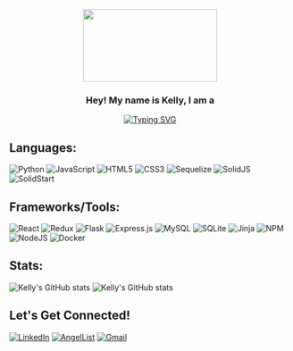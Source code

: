 
<div align='center'>
 <image src="https://media.giphy.com/media/DdHspapm5FbWhQPwtG/giphy.gif" width="240" height="130" >
</div>

<h3 align="center">
  Hey! My name is Kelly, I am a
</h3>

<p align="center">
<a href="https://git.io/typing-svg"><img src="https://readme-typing-svg.demolab.com?font=Roboto+Slab&pause=1000&size=25&color=FDD2FE&center=true&vCenter=true&width=435&lines=Full+Stack+Developer;Software+Development+Engineer" alt="Typing SVG" /></a>
<p>

## Languages:
![Python](https://img.shields.io/badge/python-3670A0?style=for-the-badge&logo=python&logoColor=ffdd54)
![JavaScript](https://img.shields.io/badge/javascript-%23323330.svg?style=for-the-badge&logo=javascript&logoColor=%23F7DF1E)
![HTML5](https://img.shields.io/badge/html5-%23E34F26.svg?style=for-the-badge&logo=html5&logoColor=white)
![CSS3](https://img.shields.io/badge/css3-%231572B6.svg?style=for-the-badge&logo=css3&logoColor=white)
![Sequelize](https://img.shields.io/badge/Sequelize-52B0E7?style=for-the-badge&logo=Sequelize&logoColor=white)
![SolidJS](https://img.shields.io/badge/Sequelize-52B0E7?style=for-the-badge&logo=Sequelize&logoColor=446B9E)
![SolidStart](https://img.shields.io/badge/Sequelize-52B0E7?style=for-the-badge&logo=Sequelize&logoColor=446B9E)

## Frameworks/Tools:
![React](https://img.shields.io/badge/react-%2320232a.svg?style=for-the-badge&logo=react&logoColor=%2361DAFB)
![Redux](https://img.shields.io/badge/redux-%23593d88.svg?style=for-the-badge&logo=redux&logoColor=white)
![Flask](https://img.shields.io/badge/flask-%23000.svg?style=for-the-badge&logo=flask&logoColor=white)
![Express.js](https://img.shields.io/badge/express.js-%23404d59.svg?style=for-the-badge&logo=express&logoColor=%2361DAFB)
![MySQL](https://img.shields.io/badge/mysql-%2300f.svg?style=for-the-badge&logo=mysql&logoColor=white)
![SQLite](https://img.shields.io/badge/sqlite-%2307405e.svg?style=for-the-badge&logo=sqlite&logoColor=white)
![Jinja](https://img.shields.io/badge/jinja-white.svg?style=for-the-badge&logo=jinja&logoColor=black)
![NPM](https://img.shields.io/badge/NPM-%23000000.svg?style=for-the-badge&logo=npm&logoColor=white)
![NodeJS](https://img.shields.io/badge/node.js-6DA55F?style=for-the-badge&logo=node.js&logoColor=white)
![Docker](https://img.shields.io/badge/docker-%230db7ed.svg?style=for-the-badge&logo=docker&logoColor=white)

## Stats:
![Kelly's GitHub stats](https://github-readme-stats.vercel.app/api/top-langs/?username=keshao728&theme=omni&custom_title=Languages&langs_count=3)
![Kelly's GitHub stats](https://github-readme-stats.vercel.app/api?username=keshao728&count_private=true&theme=omni&custom_title=Stats&hide=contribs&line_height=32)
</br>

## Let's Get Connected!
<a href="https://www.linkedin.com/in/keyingshao/" target="_blank">![LinkedIn](https://img.shields.io/badge/linkedin-%230077B5.svg?style=for-the-badge&logo=linkedin&logoColor=white)</a>
<a href="https://angel.co/u/kelly_shao" target="_blank">![AngelList](https://img.shields.io/badge/AngelList-%23D4D4D4.svg?style=for-the-badge&logo=AngelList&logoColor=black)</a>
<a href="mailto:kellyshao728@gmail.com" target="_blank">![Gmail](https://img.shields.io/badge/Gmail-D14836?style=for-the-badge&logo=gmail&logoColor=white)</a>

